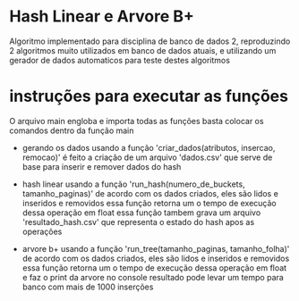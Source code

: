 # Hash Linear e Arvore B+

Algoritmo implementado para disciplina de banco de dados 2, reproduzindo 2 algoritmos muito utilizados em banco de dados atuais, e utilizando um gerador de dados automaticos para teste destes algoritmos


# instruções para executar as funções

O arquivo main engloba e importa todas as funções
basta colocar os comandos dentro da função main

* gerando os dados
usando a função 'criar_dados(atributos, insercao, remocao)'
é feito a criação de um arquivo 'dados.csv'
que serve de base para inserir e remover dados do hash

* hash linear
usando a função 'run_hash(numero_de_buckets, tamanho_paginas)'
de acordo com os dados criados, eles são lidos e inseridos e removidos
essa função retorna um o tempo de execução dessa operação em float
essa função tambem grava um arquivo 'resultado_hash.csv' que representa
o estado do hash apos as operações

* arvore b+
usando a função 'run_tree(tamanho_paginas, tamanho_folha)'
de acordo com os dados criados, eles são lidos e inseridos e removidos
essa função retorna um o tempo de execução dessa operação em float
e faz o print da arvore no console
resultado pode levar um tempo para banco com mais de 1000 inserções


